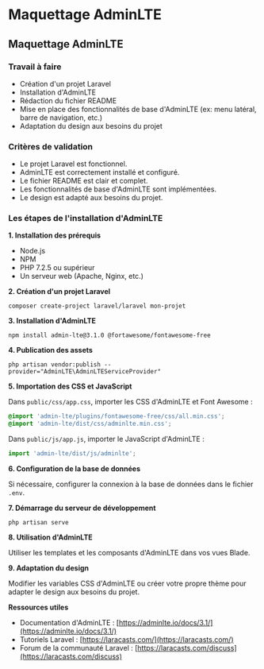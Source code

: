 # Maquettage AdminLTE

## Maquettage AdminLTE

### Travail à faire

* Création d'un projet Laravel
* Installation d'AdminLTE
* Rédaction du fichier README
* Mise en place des fonctionnalités de base d'AdminLTE (ex: menu latéral, barre de navigation, etc.)
* Adaptation du design aux besoins du projet

### Critères de validation

* Le projet Laravel est fonctionnel.
* AdminLTE est correctement installé et configuré.
* Le fichier README est clair et complet.
* Les fonctionnalités de base d'AdminLTE sont implémentées.
* Le design est adapté aux besoins du projet.

### Les étapes de l'installation d'AdminLTE

**1. Installation des prérequis**

* Node.js
* NPM
* PHP 7.2.5 ou supérieur
* Un serveur web (Apache, Nginx, etc.)

**2. Création d'un projet Laravel**

```
composer create-project laravel/laravel mon-projet
```

**3. Installation d'AdminLTE**

```
npm install admin-lte@3.1.0 @fortawesome/fontawesome-free
```

**4. Publication des assets**

```
php artisan vendor:publish --provider="AdminLTE\AdminLTEServiceProvider"
```

**5. Importation des CSS et JavaScript**

Dans `public/css/app.css`, importer les CSS d'AdminLTE et Font Awesome :

```css
@import 'admin-lte/plugins/fontawesome-free/css/all.min.css';
@import 'admin-lte/dist/css/adminlte.min.css';
```

Dans `public/js/app.js`, importer le JavaScript d'AdminLTE :

```javascript
import 'admin-lte/dist/js/adminlte';
```

**6. Configuration de la base de données**

Si nécessaire, configurer la connexion à la base de données dans le fichier `.env`.

**7. Démarrage du serveur de développement**

```
php artisan serve
```

**8. Utilisation d'AdminLTE**

Utiliser les templates et les composants d'AdminLTE dans vos vues Blade.

**9. Adaptation du design**

Modifier les variables CSS d'AdminLTE ou créer votre propre thème pour adapter le design aux besoins du projet.

**Ressources utiles**

* Documentation d'AdminLTE : [https://adminlte.io/docs/3.1/](https://adminlte.io/docs/3.1/)
* Tutoriels Laravel : [https://laracasts.com/](https://laracasts.com/)
* Forum de la communauté Laravel : [https://laracasts.com/discuss](https://laracasts.com/discuss)



